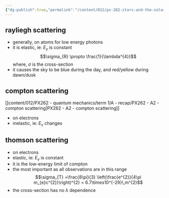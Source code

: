 ```yaml
---
{"dg-publish":true,"permalink":"/content/012/px-282-stars-and-the-solar-system/c-stellar-atmosphere/c9-sources-of-opacity/px-282-c9e-scattering/","noteIcon":"1","created":"2024-11-25T10:50:32.000+00:00","updated":"2024-12-22T15:03:01.611+00:00"}
---
```


## rayliegh scattering
- generally, on atoms for low energy photons 
- it is elastic, ie: $E_{\gamma}$ is constant
$$\sigma_{R} \propto \frac{1}{\lambda^{4}}$$
	where, $\sigma$ is the cross-section
- it causes the sky to be blue during the day, and red/yellow during dawn/dusk
## compton scattering
[[content/012/PX262 - quantum mechanics/term 1/A - recap/PX262 - A2 - compton scattering\|PX262 - A2 - compton scattering]]
- on electrons
- inelastic, ie: $E_\gamma$ changes
## thomson scattering
- on electrons
- elastic, ie: $E_\gamma$ is constant
- it is the low-energy limit of compton
- the most important as all observations are in this range
$$\sigma_{T} =\frac{8\pi}{3} \left(\frac{e^{2}}{4\pi m_{e}c^{2}}\right)^{2} = 6.7\times10^{-29}\,m^{2}$$
- the cross-section has no $\lambda$ dependence
